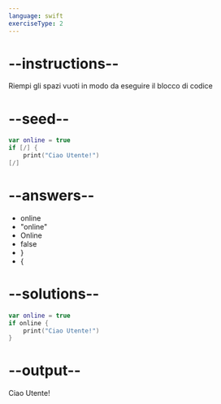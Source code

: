 ```yaml
---
language: swift
exerciseType: 2
---
```


# --instructions--

Riempi gli spazi vuoti in modo da eseguire il blocco di codice

# --seed--

```swift
var online = true
if [/] {
    print("Ciao Utente!")
[/]
```

# --answers--

- online
- "online"
- Online
- false
- }
- {

# --solutions--

```swift
var online = true
if online {
    print("Ciao Utente!")
}
```

# --output--

Ciao Utente!
